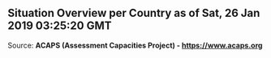## Situation Overview per Country as of Sat, 26 Jan 2019 03:25:20 GMT

Source: **ACAPS (Assessment Capacities Project) - https://www.acaps.org**